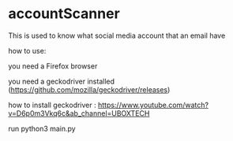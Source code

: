 # accountScanner
This is used to know what social media account that an email have

how to use:

you need a Firefox browser

you need a geckodriver installed (https://github.com/mozilla/geckodriver/releases)

how to install geckodriver : https://www.youtube.com/watch?v=D6p0m3Vkq6c&ab_channel=UBOXTECH

run python3 main.py
